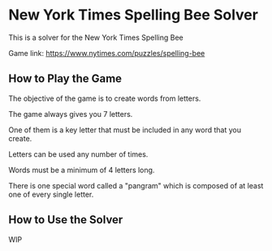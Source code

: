 # New York Times Spelling Bee Solver

This is a solver for the New York Times Spelling Bee

Game link: <https://www.nytimes.com/puzzles/spelling-bee>

## How to Play the Game

The objective of the game is to create words from letters.

The game always gives you 7 letters.

One of them is a key letter that must be included in any word that you create.

Letters can be used any number of times.

Words must be a minimum of 4 letters long.

There is one special word called a "pangram" which is composed of at least one of every single letter.

## How to Use the Solver

WIP
